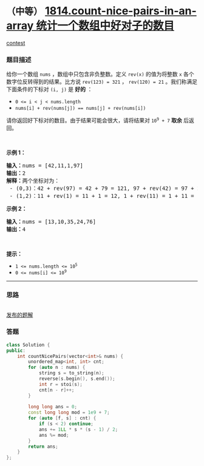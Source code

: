 # `（中等）` [1814.count-nice-pairs-in-an-array 统计一个数组中好对子的数目](https://leetcode-cn.com/problems/count-nice-pairs-in-an-array/)

[contest](https://leetcode-cn.com/contest/biweekly-contest-49/problems/count-nice-pairs-in-an-array/)

### 题目描述
<div class="notranslate"><p>给你一个数组&nbsp;<code>nums</code>&nbsp;，数组中只包含非负整数。定义&nbsp;<code>rev(x)</code>&nbsp;的值为将整数&nbsp;<code>x</code>&nbsp;各个数字位反转得到的结果。比方说&nbsp;<code>rev(123) = 321</code>&nbsp;，&nbsp;<code>rev(120) = 21</code>&nbsp;。我们称满足下面条件的下标对&nbsp;<code>(i, j)</code> 是&nbsp;<strong>好的</strong>&nbsp;：</p>

<ul>
	<li><code>0 &lt;= i &lt; j &lt; nums.length</code></li>
	<li><code>nums[i] + rev(nums[j]) == nums[j] + rev(nums[i])</code></li>
</ul>

<p>请你返回好下标对的数目。由于结果可能会很大，请将结果对&nbsp;<code>10<sup>9</sup> + 7</code>&nbsp;<b>取余</b>&nbsp;后返回。</p>

<p>&nbsp;</p>

<p><strong>示例 1：</strong></p>

<pre><b>输入：</b>nums = [42,11,1,97]
<b>输出：</b>2
<b>解释：</b>两个坐标对为：
 - (0,3)：42 + rev(97) = 42 + 79 = 121, 97 + rev(42) = 97 + 24 = 121 。
 - (1,2)：11 + rev(1) = 11 + 1 = 12, 1 + rev(11) = 1 + 11 = 12 。
</pre>

<p><strong>示例 2：</strong></p>

<pre><b>输入：</b>nums = [13,10,35,24,76]
<b>输出：</b>4
</pre>

<p>&nbsp;</p>

<p><strong>提示：</strong></p>

<ul>
	<li><code>1 &lt;= nums.length &lt;= 10<sup>5</sup></code></li>
	<li><code>0 &lt;= nums[i] &lt;= 10<sup>9</sup></code></li>
</ul>
</div>

---
### 思路
```
```

[发布的题解](https://leetcode-cn.com/problems/count-nice-pairs-in-an-array/solution/count-nice-pairs-in-an-array-by-ikaruga-udot/)

### 答题
``` C++
class Solution {
public:
    int countNicePairs(vector<int>& nums) {
        unordered_map<int, int> cnt;
        for (auto n : nums) {
            string s = to_string(n);
            reverse(s.begin(), s.end());
            int r = stoi(s);
            cnt[n - r]++;
        }
        
        long long ans = 0;
        const long long mod = 1e9 + 7;
        for (auto [f, s] : cnt) {
            if (s < 2) continue;
            ans += 1LL * s * (s - 1) / 2;
            ans %= mod;
        }
        return ans;
    }
};
```




